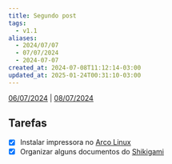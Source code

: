 ```yaml
---
title: Segundo post
tags:
  - v1.1
aliases:
  - 2024/07/07
  - 07/07/2024
  - 2024-07-07
created_at: 2024-07-08T11:12:14-03:00
updated_at: 2025-01-24T00:31:10-03:00
---
```


[06/07/2024](2024-07-06-Primeiro_post.md) | [08/07/2024](2024-07-08-lazy.md)

## Tarefas
- [X] Instalar impressora no [Arco Linux](content/entrada/2024/07/26/Arco_Linux.md)
- [x] Organizar alguns documentos do [Shikigami](content/retorno/2024/07/26/Shikigami.md)
